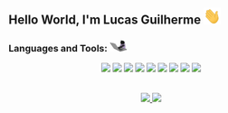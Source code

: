 ## Hello World, I'm Lucas Guilherme <img src="./gifs/Hi.gif" width="30px"></h2>

<div align="center">
    <h3 align="left">Languages and Tools: <img src="./gifs/code.gif" width="30"></h3>
    <img src="https://img.shields.io/badge/javascript%20-%23323330.svg?&style=for-the-badge&logo=javascript&logoColor=%23F7DF1E"/>
    <img src="https://img.shields.io/badge/TypeScript-007ACC?style=for-the-badge&logo=typescript&logoColor=white"/>
    <img src="https://img.shields.io/badge/node.js%20-%2343853D.svg?&style=for-the-badge&logo=node.js&logoColor=white"/>
    <img src="https://img.shields.io/badge/React-20232A?style=for-the-badge&logo=react&logoColor=61DAFB"/>
    <img src="https://img.shields.io/badge/html5%20-%23E34F26.svg?&style=for-the-badge&logo=html5&logoColor=white"/>
    <img src="https://img.shields.io/badge/css3%20-%231572B6.svg?&style=for-the-badge&logo=css3&logoColor=white"/>
    <img src="https://img.shields.io/badge/git%20-%23F05033.svg?&style=for-the-badge&logo=git&logoColor=white"/>
    <img src="https://img.shields.io/badge/github%20-%23121011.svg?&style=for-the-badge&logo=github&logoColor=white"/>
    <img src="https://img.shields.io/badge/docker%20-%230db7ed.svg?&style=for-the-badge&logo=docker&logoColor=white"/>
</div></br></br>
<div align="center">
  <a href="https://Luc4sguilherme.dev">
    <img height="180em" src="https://github-readme-stats-luc4sguilherme.vercel.app/api?username=Luc4sguilherme&count_private=true&show_icons=true&theme=transparent&rank_icon=github&include_all_commits=true" />
  </a>
  <a href="https://Luc4sguilherme.dev">
    <img height="180em" src="https://github-readme-stats-luc4sguilherme.vercel.app/api/top-langs/?username=Luc4sguilherme&theme=transparent&layout=compact" />
  </a>
</div>
</br>
